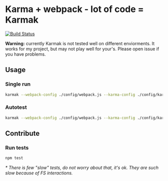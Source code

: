 # Karma + webpack - lot of code = Karmak
[![Build Status](https://travis-ci.org/kossnocorp/karmak.svg)](https://travis-ci.org/kossnocorp/karmak)

**Warning:** currently Karmak is not tested well on different enviorments.
It works for my project, but may not play well for your's. Please open issue
if you have problems.


## Usage

### Single run

``` sh
karmak --webpack-config ./config/webpack.js --karma-config ./config/karma.js --pattern 'spec/spec_helper.js' --pattern 'spec/**/*_spec.js*' --single-run
```

### Autotest

``` sh
karmak --webpack-config ./config/webpack.js --karma-config ./config/karma.js --pattern 'spec/spec_helper.js' --pattern 'spec/**/*_spec.js*'
```

## Contribute

### Run tests

``` sh
npm test
```

_* There is few "slow" tests, do not worry about that, it's ok. They are
such slow because of FS interactions._

